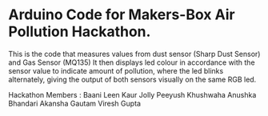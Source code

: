 # Arduino Code for Makers-Box Air Pollution Hackathon.
This is the code that measures values from dust sensor (Sharp Dust Sensor) and Gas Sensor (MQ135)
It then displays led colour in accordance with the sensor value to indicate amount of pollution, where the led blinks alternately, giving the output of both sensors visually on the same RGB led.

Hackathon Members :
Baani Leen Kaur Jolly
Peeyush Khushwaha
Anushka Bhandari
Akansha Gautam
Viresh Gupta
